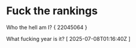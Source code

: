 # Fuck the rankings

Who the hell am I?
{ 22045064 }

What fucking year is it?
[ 2025-07-08T01:16:40Z ]
